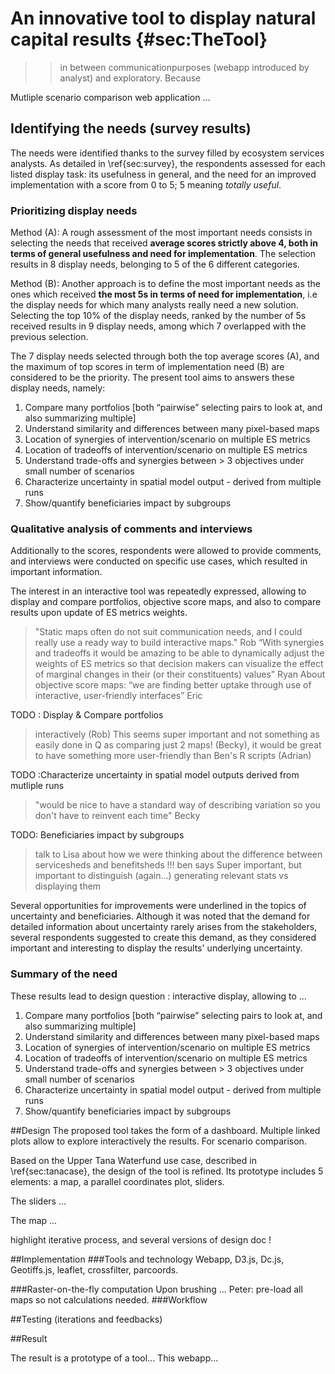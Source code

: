 # An innovative tool to display natural capital results {#sec:TheTool}

>> in between communicationpurposes (webapp introduced by analyst) and exploratory. Because
>> 
Mutliple scenario comparison web application ...
## Identifying the needs (survey results)

The needs were identified thanks to the survey filled by ecosystem services analysts. As detailed in \ref{sec:survey}, the respondents assessed for each listed display task: its usefulness in general, and the need for an improved implementation with a score from 0 to 5; 5 meaning *totally useful*. 

### Prioritizing display needs

Method (A): A rough assessment of the most important needs consists in selecting the needs that received **average scores strictly above 4, both in terms of general usefulness and need for implementation**. The selection results in 8 display needs, belonging to 5 of the 6 different categories. 

Method (B): Another approach is to define the most important needs as the ones which received **the most 5s in terms of need for implementation**, i.e the display needs for which many analysts really need a new solution. Selecting the top 10% of the display needs, ranked by the number of 5s received results in 9 display needs, among which 7 overlapped with the previous selection. 

The 7 display needs selected through both the top average scores (A), and the maximum of top scores in term of implementation need (B) are considered to be the priority. The present tool aims to answers these display needs, namely: 

1. Compare many portfolios [both “pairwise” selecting pairs to look at, and also summarizing multiple]
2. Understand similarity and differences between many pixel-based maps
3. Location of synergies of intervention/scenario on multiple ES metrics
4. Location of tradeoffs of intervention/scenario on multiple ES metrics
5. Understand trade-offs and synergies between > 3 objectives under small number of scenarios
6. Characterize uncertainty in spatial model output - derived from multiple runs
7. Show/quantify beneficiaries impact by subgroups

### Qualitative analysis of comments and interviews
Additionally to the scores, respondents were allowed to provide comments, and interviews were conducted on specific use cases, which resulted in important information.

The interest in an interactive tool was repeatedly expressed, allowing to display and compare portfolios, objective score maps, and also to compare results upon update of ES metrics weights.
>"Static maps often do not suit communication needs, and I could really use a ready way to build interactive maps." Rob
>  “With synergies and tradeoffs it would be amazing to be able to dynamically adjust the weights of ES metrics so that decision makers can visualize the effect of marginal changes in their (or their constituents) values” Ryan
> About objective score maps: “we are finding better uptake through use of interactive, user-friendly interfaces” Eric

TODO : Display & Compare portfolios
> interactively (Rob)
> This seems super important and not something as easily done in Q as comparing just 2 maps! (Becky), 
> it would be great to have something more user-friendly than Ben's R scripts (Adrian)

TODO :Characterize uncertainty in spatial model outputs derived from mutliple runs
> "would be nice to have a standard way of describing variation so you don't have to reinvent each time" Becky

TODO: Beneficiaries impact by subgroups
>  talk to Lisa about how we were thinking about the difference between servicesheds and benefitsheds !!!
> ben says Super important, but important to distinguish (again...) generating relevant stats vs displaying them 

Several opportunities for improvements were underlined in the topics of uncertainty and beneficiaries. Although it was noted that the demand for detailed information about uncertainty rarely arises from the stakeholders, several respondents suggested to create this demand, as they considered important and interesting to display the results' underlying uncertainty.

### Summary of the need
These results lead to design question : 
interactive display, allowing to ...

1. Compare many portfolios [both “pairwise” selecting pairs to look at, and also summarizing multiple]
2. Understand similarity and differences between many pixel-based maps
3. Location of synergies of intervention/scenario on multiple ES metrics
4. Location of tradeoffs of intervention/scenario on multiple ES metrics
5. Understand trade-offs and synergies between > 3 objectives under small number of scenarios
6. Characterize uncertainty in spatial model output - derived from multiple runs
7. Show/quantify beneficiaries impact by subgroups


##Design
The proposed tool takes the form of a dashboard. Multiple linked plots allow to explore interactively the results.
For scenario comparison.

Based on the Upper Tana Waterfund use case, described in \ref{sec:tanacase}, the design of the tool is refined. Its prototype includes 5 elements: a map, a parallel coordinates plot, sliders.

The sliders ...

The map ...

highlight iterative process, and several versions of design doc !

##Implementation
###Tools and technology
Webapp,
D3.js, Dc.js, Geotiffs.js, leaflet, crossfilter, parcoords.

###Raster-on-the-fly computation
Upon brushing ...
Peter: pre-load all maps so not calculations needed.
###Workflow


##Testing
(iterations and feedbacks)

##Result

The result is a prototype of a tool... This webapp...

